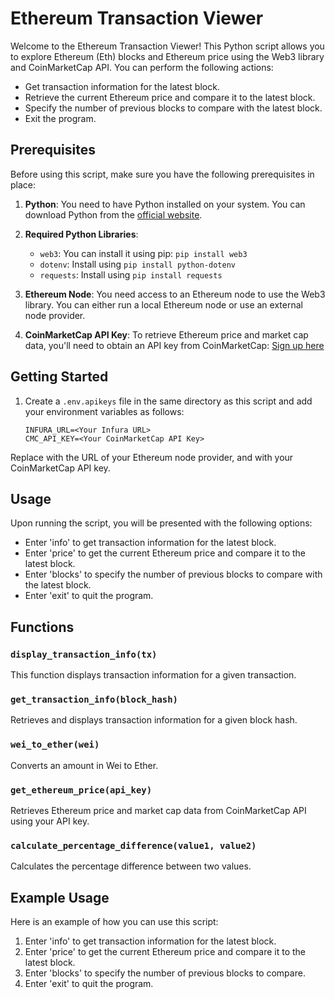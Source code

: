 # Ethereum Transaction Viewer

Welcome to the Ethereum Transaction Viewer! This Python script allows you to explore Ethereum (Eth) blocks and Ethereum price using the Web3 library and CoinMarketCap API. You can perform the following actions:

- Get transaction information for the latest block.
- Retrieve the current Ethereum price and compare it to the latest block.
- Specify the number of previous blocks to compare with the latest block.
- Exit the program.

## Prerequisites

Before using this script, make sure you have the following prerequisites in place:

1. **Python**: You need to have Python installed on your system. You can download Python from the [official website](https://www.python.org/downloads/).

2. **Required Python Libraries**:
   - `web3`: You can install it using pip: `pip install web3`
   - `dotenv`: Install using `pip install python-dotenv`
   - `requests`: Install using `pip install requests`

3. **Ethereum Node**: You need access to an Ethereum node to use the Web3 library. You can either run a local Ethereum node or use an external node provider.

4. **CoinMarketCap API Key**: To retrieve Ethereum price and market cap data, you'll need to obtain an API key from CoinMarketCap: [Sign up here](https://pro.coinmarketcap.com/signup/)

## Getting Started

1. Create a `.env.apikeys` file in the same directory as this script and add your environment variables as follows:

   ```env
   INFURA_URL=<Your Infura URL>
   CMC_API_KEY=<Your CoinMarketCap API Key>
Replace <Your Infura URL> with the URL of your Ethereum node provider, and <Your CoinMarketCap API Key> with your CoinMarketCap API key.

## Usage

Upon running the script, you will be presented with the following options:

- Enter 'info' to get transaction information for the latest block.
- Enter 'price' to get the current Ethereum price and compare it to the latest block.
- Enter 'blocks' to specify the number of previous blocks to compare with the latest block.
- Enter 'exit' to quit the program.

## Functions

### `display_transaction_info(tx)`

This function displays transaction information for a given transaction.

### `get_transaction_info(block_hash)`

Retrieves and displays transaction information for a given block hash.

### `wei_to_ether(wei)`

Converts an amount in Wei to Ether.

### `get_ethereum_price(api_key)`

Retrieves Ethereum price and market cap data from CoinMarketCap API using your API key.

### `calculate_percentage_difference(value1, value2)`

Calculates the percentage difference between two values.

## Example Usage

Here is an example of how you can use this script:

1. Enter 'info' to get transaction information for the latest block.
2. Enter 'price' to get the current Ethereum price and compare it to the latest block.
3. Enter 'blocks' to specify the number of previous blocks to compare.
4. Enter 'exit' to quit the program.
